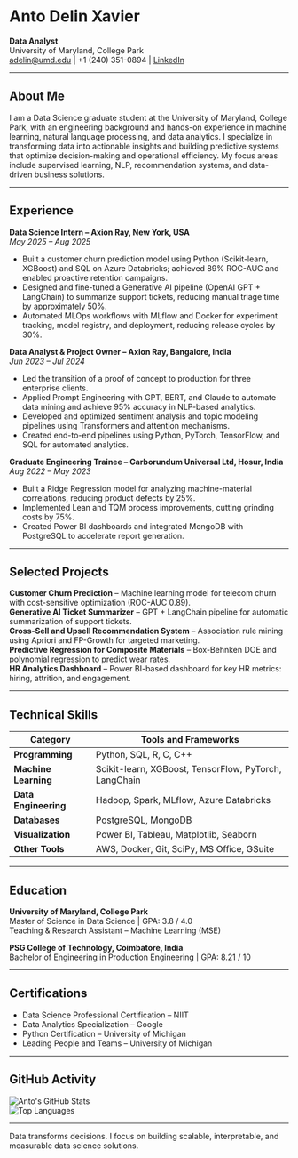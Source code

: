# Anto Delin Xavier

**Data Analyst**  
University of Maryland, College Park  
adelin@umd.edu | +1 (240) 351-0894 | [LinkedIn](https://www.linkedin.com/in/anto-delin-xavier-5906b589/)  

---

## About Me
I am a Data Science graduate student at the University of Maryland, College Park, with an engineering background and hands-on experience in machine learning, natural language processing, and data analytics. I specialize in transforming data into actionable insights and building predictive systems that optimize decision-making and operational efficiency. My focus areas include supervised learning, NLP, recommendation systems, and data-driven business solutions.

---

## Experience

**Data Science Intern – Axion Ray, New York, USA**  
*May 2025 – Aug 2025*  
- Built a customer churn prediction model using Python (Scikit-learn, XGBoost) and SQL on Azure Databricks; achieved 89% ROC-AUC and enabled proactive retention campaigns.  
- Designed and fine-tuned a Generative AI pipeline (OpenAI GPT + LangChain) to summarize support tickets, reducing manual triage time by approximately 50%.  
- Automated MLOps workflows with MLflow and Docker for experiment tracking, model registry, and deployment, reducing release cycles by 30%.

**Data Analyst & Project Owner – Axion Ray, Bangalore, India**  
*Jun 2023 – Jul 2024*  
- Led the transition of a proof of concept to production for three enterprise clients.  
- Applied Prompt Engineering with GPT, BERT, and Claude to automate data mining and achieve 95% accuracy in NLP-based analytics.  
- Developed and optimized sentiment analysis and topic modeling pipelines using Transformers and attention mechanisms.  
- Created end-to-end pipelines using Python, PyTorch, TensorFlow, and SQL for automated analytics.

**Graduate Engineering Trainee – Carborundum Universal Ltd, Hosur, India**  
*Aug 2022 – May 2023*  
- Built a Ridge Regression model for analyzing machine-material correlations, reducing product defects by 25%.  
- Implemented Lean and TQM process improvements, cutting grinding costs by 75%.  
- Created Power BI dashboards and integrated MongoDB with PostgreSQL to accelerate report generation.

---

## Selected Projects

**Customer Churn Prediction** – Machine learning model for telecom churn with cost-sensitive optimization (ROC-AUC 0.89).  
**Generative AI Ticket Summarizer** – GPT + LangChain pipeline for automatic summarization of support tickets.  
**Cross-Sell and Upsell Recommendation System** – Association rule mining using Apriori and FP-Growth for targeted marketing.  
**Predictive Regression for Composite Materials** – Box-Behnken DOE and polynomial regression to predict wear rates.  
**HR Analytics Dashboard** – Power BI-based dashboard for key HR metrics: hiring, attrition, and engagement.

---

## Technical Skills

| Category | Tools and Frameworks |
|-----------|----------------------|
| **Programming** | Python, SQL, R, C, C++ |
| **Machine Learning** | Scikit-learn, XGBoost, TensorFlow, PyTorch, LangChain |
| **Data Engineering** | Hadoop, Spark, MLflow, Azure Databricks |
| **Databases** | PostgreSQL, MongoDB |
| **Visualization** | Power BI, Tableau, Matplotlib, Seaborn |
| **Other Tools** | AWS, Docker, Git, SciPy, MS Office, GSuite |

---

## Education

**University of Maryland, College Park**  
Master of Science in Data Science | GPA: 3.8 / 4.0  
Teaching & Research Assistant – Machine Learning (MSE)  

**PSG College of Technology, Coimbatore, India**  
Bachelor of Engineering in Production Engineering | GPA: 8.21 / 10  

---

## Certifications
- Data Science Professional Certification – NIIT  
- Data Analytics Specialization – Google  
- Python Certification – University of Michigan  
- Leading People and Teams – University of Michigan  

---

## GitHub Activity
![Anto's GitHub Stats](https://github-readme-stats.vercel.app/api?username=antodelinxavier&show_icons=true&theme=default)  
![Top Languages](https://github-readme-stats.vercel.app/api/top-langs/?username=antodelinxavier&layout=compact&theme=default)

---

Data transforms decisions. I focus on building scalable, interpretable, and measurable data science solutions.
